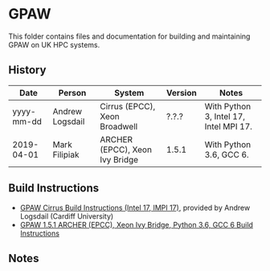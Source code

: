 GPAW
====

This folder contains files and documentation for building and maintaining GPAW on UK
HPC systems.

History
-------

 Date | Person | System | Version | Notes
 ---- | ------ | ------ | ------- | -----
 yyyy-mm-dd | Andrew Logsdail | Cirrus (EPCC), Xeon Broadwell | ?.?.? | With Python 3, Intel 17, Intel MPI 17.
 2019-04-01 | Mark Filipiak | ARCHER (EPCC), Xeon Ivy Bridge | 1.5.1 | With Python 3.6, GCC 6.

Build Instructions
------------------

* [GPAW Cirrus Build Instructions (Intel 17, IMPI 17)](build_gpaw_intel17_impi17_cirrus.md), provided by Andrew Logsdail (Cardiff University)
* [GPAW 1.5.1 ARCHER (EPCC), Xeon Ivy Bridge, Python 3.6, GCC 6 Build Instructions](1.5.1_ARCHER_IvyBridge_python3_gcc6/README.md)

Notes
-----

